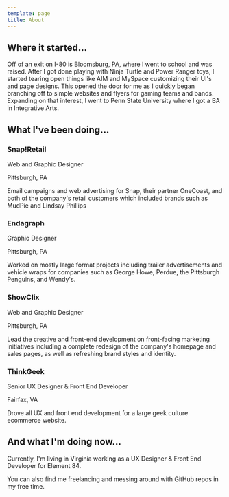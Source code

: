 ```yaml
---
template: page
title: About
---
```

## Where it started...

Off of an exit on I-80 is Bloomsburg, PA, where I went to school and was raised. After I got done playing with Ninja Turtle and Power Ranger toys, I started tearing open things like AIM and MySpace customizing their UI's and page designs. This opened the door for me as I quickly began branching off to simple websites and flyers for gaming teams and bands. Expanding on that interest, I went to Penn State University where I got a BA in Integrative Arts.

## What I've been doing...

### Snap!Retail

Web and Graphic Designer

Pittsburgh, PA

Email campaigns and web advertising for Snap, their partner OneCoast, and both of the company's retail customers which included brands such as MudPie and Lindsay Phillips


### Endagraph

Graphic Designer

Pittsburgh, PA

Worked on mostly large format projects including trailer advertisements and vehicle wraps for companies such as George Howe, Perdue, the Pittsburgh Penguins, and Wendy's.



### ShowClix

Web and Graphic Designer

Pittsburgh, PA

Lead the creative and front-end development on front-facing marketing initiatives including a complete redesign of the company's homepage and sales pages, as well as refreshing brand styles and identity.



### ThinkGeek

Senior UX Designer & Front End Developer

Fairfax, VA

Drove all UX and front end development for a large geek culture ecommerce website.



## And what I'm doing now...

Currently, I'm living in Virginia working as a UX Designer & Front End Developer for Element 84.



You can also find me freelancing and messing around with GitHub repos in my free time.
